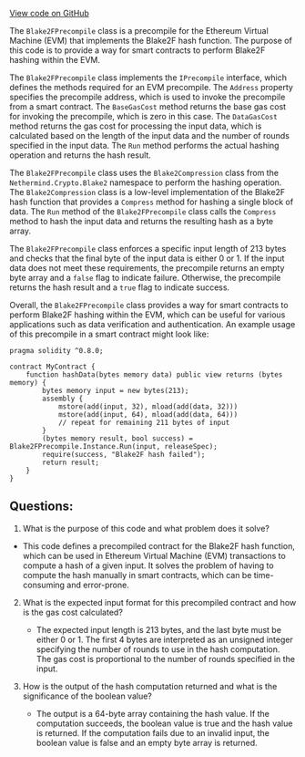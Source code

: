 [View code on GitHub](https://github.com/NethermindEth/nethermind/src/Nethermind/Nethermind.Evm/Precompiles/Blake2FPrecompile.cs)

The `Blake2FPrecompile` class is a precompile for the Ethereum Virtual Machine (EVM) that implements the Blake2F hash function. The purpose of this code is to provide a way for smart contracts to perform Blake2F hashing within the EVM. 

The `Blake2FPrecompile` class implements the `IPrecompile` interface, which defines the methods required for an EVM precompile. The `Address` property specifies the precompile address, which is used to invoke the precompile from a smart contract. The `BaseGasCost` method returns the base gas cost for invoking the precompile, which is zero in this case. The `DataGasCost` method returns the gas cost for processing the input data, which is calculated based on the length of the input data and the number of rounds specified in the input data. The `Run` method performs the actual hashing operation and returns the hash result.

The `Blake2FPrecompile` class uses the `Blake2Compression` class from the `Nethermind.Crypto.Blake2` namespace to perform the hashing operation. The `Blake2Compression` class is a low-level implementation of the Blake2F hash function that provides a `Compress` method for hashing a single block of data. The `Run` method of the `Blake2FPrecompile` class calls the `Compress` method to hash the input data and returns the resulting hash as a byte array.

The `Blake2FPrecompile` class enforces a specific input length of 213 bytes and checks that the final byte of the input data is either 0 or 1. If the input data does not meet these requirements, the precompile returns an empty byte array and a `false` flag to indicate failure. Otherwise, the precompile returns the hash result and a `true` flag to indicate success.

Overall, the `Blake2FPrecompile` class provides a way for smart contracts to perform Blake2F hashing within the EVM, which can be useful for various applications such as data verification and authentication. An example usage of this precompile in a smart contract might look like:

```
pragma solidity ^0.8.0;

contract MyContract {
    function hashData(bytes memory data) public view returns (bytes memory) {
        bytes memory input = new bytes(213);
        assembly {
            mstore(add(input, 32), mload(add(data, 32)))
            mstore(add(input, 64), mload(add(data, 64)))
            // repeat for remaining 211 bytes of input
        }
        (bytes memory result, bool success) = Blake2FPrecompile.Instance.Run(input, releaseSpec);
        require(success, "Blake2F hash failed");
        return result;
    }
}
```
## Questions: 
 1. What is the purpose of this code and what problem does it solve?
   - This code defines a precompiled contract for the Blake2F hash function, which can be used in Ethereum Virtual Machine (EVM) transactions to compute a hash of a given input. It solves the problem of having to compute the hash manually in smart contracts, which can be time-consuming and error-prone.

2. What is the expected input format for this precompiled contract and how is the gas cost calculated?
   - The expected input length is 213 bytes, and the last byte must be either 0 or 1. The first 4 bytes are interpreted as an unsigned integer specifying the number of rounds to use in the hash computation. The gas cost is proportional to the number of rounds specified in the input.

3. How is the output of the hash computation returned and what is the significance of the boolean value?
   - The output is a 64-byte array containing the hash value. If the computation succeeds, the boolean value is true and the hash value is returned. If the computation fails due to an invalid input, the boolean value is false and an empty byte array is returned.